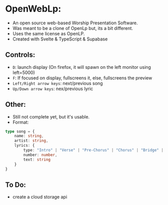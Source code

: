 # OpenWebLp:

- An open source web-based Worship Presentation Software.<br>
- Was meant to be a clone of OpenLp but, its a bit different.<br>
- Uses the same license as OpenLP.<br>
- Created with Svelte & TypeScript & Supabase

## Controls:


- `D`: launch display (On firefox, it will spawn on the left monitor using left=5000)<br>
- `F`: If focused on display, fullscreens it, else, fullscreens the preview<br>
- `Left/Right arrow keys`: next/previous song<br>
- `Up/Down arrow keys`: nex/previous lyric<br>


## Other:

- Still not complete yet, but it's usable.<br>
- Format:

```ts
type song = {
	name: string,
	artist: string,
	lyrics: {
		type: "Intro" | "Verse" | "Pre-Chorus" | "Chorus" | "Bridge" | "Tag" | "Ending",
		number: number,
		text: string
	}
}

```

## To Do:

- create a cloud storage api
